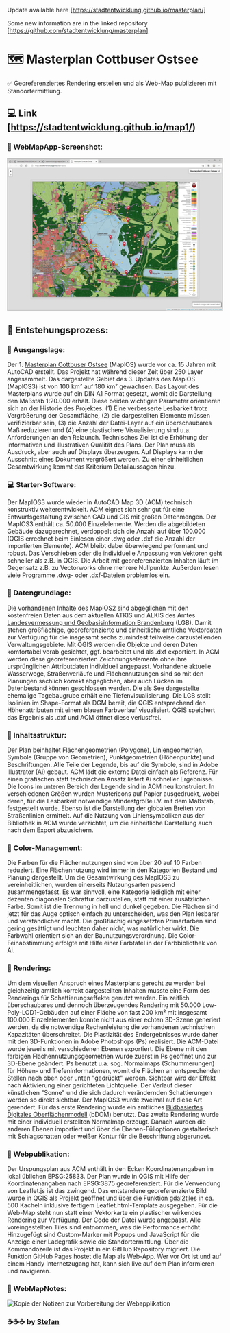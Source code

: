 Update available here [https://stadtentwicklung.github.io/masterplan/]

Some new information are in the linked repository [https://github.com/stadtentwicklung/masterplan]   

# :world_map: Masterplan Cottbuser Ostsee
:white_check_mark: Georeferenziertes Rendering erstellen und als Web-Map publizieren mit Standortermittlung.

## :computer: Link [https://stadtentwicklung.github.io/map1/)

### :camera_flash: WebMapApp-Screenshot:
![Screenshot der GitHub-Pages App](https://raw.githubusercontent.com/stadtentwicklung/map1/master/img/screenshot.JPG) 

## :rocket: Entstehungsprozess:

### :compass: Ausgangslage:
Der 1. [Masterplan Cottbuser Ostsee](https://www.cottbus.de/verwaltung/strukturentwicklung/ostsee/) (MaplOS) wurde vor ca. 15 Jahren mit AutoCAD erstellt. Das Projekt hat während dieser Zeit über 250 Layer angesammelt. Das dargestellte Gebiet des 3. Updates des MaplOS (MaplOS3) ist von 100 km&sup2; auf 180 km&sup2; gewachsen. Das Layout des Masterplans wurde auf ein DIN A1 Format gesetzt, womit die Darstellung den Maßstab 1:20.000 erhält. Diese beiden wichtigen Parameter orientieren sich an der Historie des Projektes. (1) Eine verbesserte Lesbarkeit trotz Vergrößerung der Gesamtfläche, (2) die dargestellten Elemente müssen verifizierbar sein, (3) die Anzahl der Datei-Layer auf ein überschaubares Maß reduzieren und (4) eine plastischere Visualisierung sind u.a. Anforderungen an den Relaunch. Technisches Ziel ist die Erhöhung der informativen und illustrativen Qualität des Plans. Der Plan muss als Ausdruck, aber auch auf Displays überzeugen. Auf Displays kann der Ausschnitt eines Dokument vergrößert werden. Zu einer einheitlichen Gesamtwirkung kommt das Kriterium Detailaussagen hinzu.

### :computer: Starter-Software:
Der MaplOS3 wurde wieder in AutoCAD Map 3D (ACM) technisch konstruktiv weiterentwickelt. ACM eignet sich sehr gut für eine Entwurfsgestaltung zwischen CAD und GIS mit großen Datenmengen. Der MaplOS3 enthält ca. 50.000 Einzelelemente. Werden die abgebildeten Gebäude dazugerechnet, verdoppelt sich die Anzahl auf über 100.000 (QGIS errechnet beim Einlesen einer .dwg oder .dxf die Anzahl der importierten Elemente). ACM bleibt dabei überwiegend performant und robust. Das Verschieben oder die individuelle Anpassung von Vektoren geht schneller als z.B. in QGIS. Die Arbeit mit georeferenzierten Inhalten läuft im Gegensatz z.B. zu Vectorworks ohne mehrere Nullpunkte. Außerdem lesen viele Programme .dwg- oder .dxf-Dateien problemlos ein.

### :floppy_disk: Datengrundlage:
Die vorhandenen Inhalte des MaplOS2 sind abgeglichen mit den kostenfreien Daten aus dem aktuellen ATKIS und ALKIS des Amtes [Landesvermessung und Geobasisinformation Brandenburg](https://geobasis-bb.de/lgb/de/) (LGB). Damit stehen großflächige, georeferenzierte und einheitliche amtliche Vektordaten zur Verfügung für die insgesamt sechs zumindest teilweise darzustellenden Verwaltungsgebiete. Mit QGIS werden die Objekte und deren Daten komfortabel vorab gesichtet, ggf. bearbeitet und als .dxf exportiert. In ACM werden diese georeferenzierten Zeichnungselemente ohne ihre ursprünglichen Attributdaten individuell angepasst. Vorhandene aktuelle Wasserwege, Straßenverläufe und Flächennutzungen sind so mit den Planungen sachlich korrekt abgeglichen, aber auch Lücken im Datenbestand können geschlossen werden. Die als See dargestellte ehemalige Tagebaugrube erhält eine Tiefenvisualisierung. Die LGB stellt Isolinien im Shape-Format als DGM bereit, die QGIS entsprechend den Höhenattributen mit einem blauen Farbverlauf visualisiert. QGIS speichert das Ergebnis als .dxf und ACM öffnet diese verlustfrei.

### :memo: Inhaltsstruktur:
Der Plan beinhaltet Flächengeometrien (Polygone), Liniengeometrien, Symbole (Gruppe von Geometrien), Punktgeometrien (Höhenpunkte) und Beschriftungen. Alle Teile der Legende, bis auf die Symbole, sind in Adobe Illustrator (Ai) gebaut. ACM lädt die externe Datei einfach als Referenz. Für einen grafischen statt technischen Ansatz liefert Ai schneller Ergebnisse. Die Icons im unteren Bereich der Legende sind in ACM neu konstruiert. In verschiedenen Größen wurden Mustericons auf Papier ausgedruckt, wobei deren, für die Lesbarkeit notwendige Mindestgröße i.V. mit dem Maßstab, festgestellt wurde. Ebenso ist die Darstellung der globalen Breiten von Straßenlinien ermittelt. Auf die Nutzung von Liniensymboliken aus der Bibliothek in ACM wurde verzichtet, um die einheitliche Darstellung auch nach dem Export abzusichern.

### :art: Color-Management:
Die Farben für die Flächennutzungen sind von über 20 auf 10 Farben reduziert. Eine Flächennutzung wird immer in den Kategorien Bestand und Planung dargestellt. Um die Gesamtwirkung des MaplOS3 zu vereinheitlichen, wurden einerseits Nutzungsarten passend zusammengefasst. Es war sinnvoll, eine Kategorie lediglich mit einer dezenten diagonalen Schraffur darzustellen, statt mit einer zusätzlichen Farbe. Somit ist die Trennung in hell und dunkel gegeben. Die Flächen sind jetzt für das Auge optisch einfach zu unterscheiden, was den Plan lesbarer und verständlicher macht. Die großflächig eingesetzten Primärfarben sind gering gesättigt und leuchten daher nicht, was natürlicher wirkt. Die Farbwahl orientiert sich an der Baunutzungsverordnung. Die Color-Feinabstimmung erfolgte mit Hilfe einer Farbtafel in der Farbbibliothek von Ai.

### :cinema: Rendering:
Um dem visuellen Anspruch eines Masterplans gerecht zu werden bei gleichzeitig amtlich korrekt dargestellten Inhalten musste eine Form des Renderings für Schattierungseffekte genutzt werden. Ein zeitlich überschaubares und dennoch überzeugendes Rendering mit 50.000 Low-Poly-LOD1-Gebäuden auf einer Fläche von fast 200 km&sup2; mit insgesamt 100.000 Einzelelementen konnte nicht aus einer echten 3D-Szene generiert werden, da die notwendige Rechenleistung die vorhandenen technischen Kapazitäten überschreitet. Die Plastizität des Endergebnisses wurde daher mit den 3D-Funktionen in Adobe Photoshops (Ps) realisiert. Die ACM-Datei wurde jeweils mit verschiedenen Ebenen exportiert. Die Ebene mit den farbigen Flächennutzungsgeometrien wurde zuerst in Ps geöffnet und zur 3D-Ebene geändert. Ps benutzt u.a. sog. Normalmaps (Schummerungen) für Höhen- und Tiefeninformationen, womit die Flächen an entsprechenden Stellen nach oben oder unten "gedrückt" werden. Sichtbar wird der Effekt nach Aktivierung einer gerichteten Lichtquelle. Der Verlauf dieser künstlichen "Sonne" und die sich dadurch verändernden Schattierungen werden so direkt sichtbar. Der MaplOS3 wurde zweimal auf diese Art gerendert. Für das erste Rendering wurde ein amtliches [Bildbasiertes Digitales Oberflächenmodell](https://geobroker.geobasis-bb.de/gbss.php?MODE=GetProductInformation&PRODUCTID=03de0e12-fb9f-47ae-b564-851365e2ae66) (bDOM) benutzt. Das zweite Rendering wurde mit einer individuell erstellten Normalmap erzeugt. Danach wurden die anderen Ebenen importiert und über die Ebenen-Fülloptionen gestalterisch mit Schlagschatten oder weißer Kontur für die Beschriftung abgerundet.

### :iphone: Webpublikation:
Der Urspungsplan aus ACM enthält in den Ecken Koordinatenangaben im lokal üblichen EPSG:25833. Der Plan wurde in QGIS mit Hilfe der Koordinatenangaben nach EPSG:3875 georeferenziert. Für die Verwendung von Leaflet.js ist das zwingend. Das entstandene georeferenzierte Bild wurde in QGIS als Projekt geöffnet und über die Funktion [gdal2tiles](https://wiki.openstreetmap.org/wiki/GDAL2Tiles) in ca. 500 Kacheln inklusive fertigem Leaflet.html-Template ausgegeben. Für die Web-Map steht nun statt einer Vektorkarte ein plastischer wirkendes Rendering zur Verfügung. Der Code der Datei wurde angepasst. Alle voreingestellten Tiles sind entnommen, was die Performance erhöht. Hinzugefügt sind Custom-Marker mit Popups und JavaScript für die Anzeige einer Ladegrafik sowie die Standortermittlung. Über die Kommandozeile ist das Projekt in ein GitHub Repository migriert. Die Funktion GitHub Pages hostet die Map als Web-App. Wer vor Ort ist und auf einem Handy Internetzugang hat, kann sich live auf dem Plan informieren und navigieren.

### :camera_flash: WebMapNotes:
![Kopie der Notizen zur Vorbereitung der Webapplikation](https://raw.githubusercontent.com/stadtentwicklung/maplos/master/img/notes.png) 

### :coffee::coffee::coffee: by [Stefan](https://github.com/stefanstoehr)

